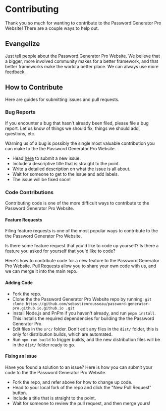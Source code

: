 # Contributing

Thank you so much for wanting to contribute to the Password Generator Pro
Website! There are a couple ways to help out.

## Evangelize

Just tell people about the Password Generator Pro Website. We believe that a
bigger, more involved community makes for a better framework, and that better
frameworks make the world a better place. We can always use more feedback.

## How to Contribute

Here are guides for submitting issues and pull requests.

### Bug Reports

If you encounter a bug that hasn't already been filed, please file a bug report.
Let us know of things we should fix, things we should add, questions, etc.

Warning us of a bug is possibly the single most valuable contribution you can
make to the the Password Generator Pro Website.

- Head [here](https://github.com/sebastienrousseau/password-generator-pro.github.io/issues/new)
  to submit a new issue.
- Include a descriptive title that is straight to the point.
- Write a detailed description on what the issue is all about.
- Wait for someone to get to the issue and add labels.
- The issue will be fixed soon!

### Code Contributions

Contributing code is one of the more difficult ways to contribute to the
Password Generator Pro Website.

#### Feature Requests

Filing feature requests is one of the most popular ways to contribute to the
the Password Generator Pro Website.

Is there some feature request that you'd like to code up yourself? Is there a
feature you asked for yourself that you'd like to code?

Here's how to contribute code for a new feature to the Password Generator Pro
Website. Pull Requests allow you to share your own code with us, and we can
merge it into the main repo.

#### Adding Code

- Fork the repo.
- Clone the the Password Generator Pro Website repo by running:
  `git clone https://github.com/sebastienrousseau/password-generator-pro.github.io.github.io .git`
- Install Node.js and PnPm if you haven't already, and run `pnpm install`. This
  installs the required dependencies for building the the Password Generator
  Pro.
- Edit files in the `src/` folder. Don't edit any files in the `dist/` folder,
this is only for distribution builds, which are automated.
- Run `npm run build` to trigger builds, and the new distribution files will
be in the `dist/` folder ready to go.

#### Fixing an Issue

Have you found a solution to an issue? Here is how you can submit your code to
the the Password Generator Pro Website.

- Fork the repo, and refer above for how to change up code.
- Head to your local fork of the repo and click the "New Pull Request" button.
- Include a title that is straight to the point.
- Wait for someone to review the pull request, and then merge yours!
